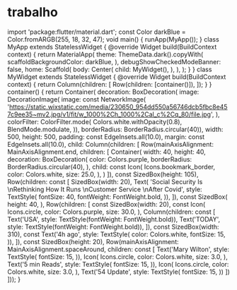 # trabalho
import 'package:flutter/material.dart';  const Color darkBlue = Color.fromARGB(255, 18, 32, 47);  void main() {   runApp(MyApp()); }  class MyApp extends StatelessWidget {   @override   Widget build(BuildContext context) {     return MaterialApp(       theme: ThemeData.dark().copyWith(         scaffoldBackgroundColor: darkBlue,       ),       debugShowCheckedModeBanner: false,       home: Scaffold(         body: Center(           child: MyWidget(),         ),       ),     );   } }  class MyWidget extends StatelessWidget {   @override   Widget build(BuildContext context) {     return Column(children: [       Row(children: [container()]),     ]);   } }  container() {   return Container(       decoration: BoxDecoration(           image: DecorationImage(               image: const NetworkImage(                   'https://static.wixstatic.com/media/230650_954dd550a56746dcb5fbc8e457c9ee35~mv2.jpg/v1/fit/w_1000%2Ch_1000%2Cal_c%2Cq_80/file.jpg',               ),               colorFilter: ColorFilter.mode(                 Colors.white.withOpacity(0.8),                 BlendMode.modulate,               )),           borderRadius: BorderRadius.circular(40)),       width: 500,       height: 500,       padding: const EdgeInsets.all(10.0),       margin: const EdgeInsets.all(10.0),       child: Column(children: [         Row(mainAxisAlignment: MainAxisAlignment.end, children: [           Container(             width: 40,             height: 40,             decoration: BoxDecoration(               color: Colors.purple,               borderRadius: BorderRadius.circular(40),             ),             child: const Icon(               Icons.bookmark_border,               color: Colors.white,               size: 25.0,             ),           )         ]),         const SizedBox(height: 105),         Row(children: const [           SizedBox(width: 20),           Text(               'Social Security Is \nRethinking How It Runs \nCustomer Service \nAfter Covid',               style: TextStyle(                 fontSize: 40,                 fontWeight: FontWeight.bold,               )),         ]),         const SizedBox(           height: 40,         ),         Row(children: [           const SizedBox(width: 20),           const Icon(             Icons.circle,             color: Colors.purple,             size: 30.0,           ),           Column(children: const [             Text('USA', style: TextStyle(fontWeight: FontWeight.bold)),             Text('TODAY', style: TextStyle(fontWeight: FontWeight.bold)),           ]),           const SizedBox(width: 310),           const Text('4h ago',               style: TextStyle(                 color: Colors.white,                 fontSize: 15,               )),         ]),         const SizedBox(height: 20),         Row(mainAxisAlignment: MainAxisAlignment.spaceAround, children: const [           Text('Mary Wilton',               style: TextStyle(                 fontSize: 15,               )),           Icon(             Icons.circle,             color: Colors.white,             size: 3.0,           ),           Text('5 min Reads',               style: TextStyle(                 fontSize: 15,               )),           Icon(             Icons.circle,             color: Colors.white,             size: 3.0,           ),           Text('54 Update',               style: TextStyle(                 fontSize: 15,               ))         ])       ])); }
